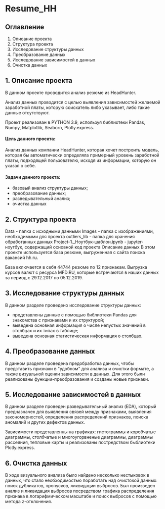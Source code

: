 # Resume_HH

## Оглавление
1. Описание проекта
2. Структура проекта
3. Исследование структуры данных
4. Преобразование данных
5. Исследование зависимостей в данных
6. Очистка данных

## 1. Описание проекта
В данном проекте проводится анализ резюме из HeadHunter.

Анализ данных проводится с целью выявления зависимостей желаемой заработной платы, которую соискатель либо указывает, либо такие данные отсутствуют.

Проект реализован в PYTHON 3.9, используя библиотеки Pandas, Numpy, Matplotlib, Seaborn, Plotly.express.

#### Цель данного проекта:
Анализ данных компании HeadHunter, которая хочет построить модель, которая бы автоматически определяла примерный уровень заработной платы, подходящей пользователю, исходя из информации, которую он указал о себе.

#### Задачи данного проекта:
* базовый анализ структуры данных;
* преобразование данных;
* разведывательный анализ;
* очистка данных

## 2. Структура проекта
Data - папка с исходными данными
Images - папка с изображениями, необходимыми для проекта
outliers_lib - папка для хранения обработанных данных
Project-1._Ноутбук-шаблон.ipynb - jupyter-ноутбук, содержащий основной код проекта
Описание данных
В этом проекте используется база резюме, выгруженная с сайта поиска вакансий hh.ru.

База включается в себя 44744 резюме по 12 признакам. Выгрузка курсов валют с ресурса MFD.RU, которые встречаются в наших данных за период с 29.12.2017 по 05.12.2019.

## 3. Исследование структуры данных
В данном разделе проведено исследование структуры данных:

* представлены данные с помощью библиотеки Pandas для знакомства с признаками и их структурой;
* выведена основная информация о числе непустых значений в столбцах и их типах в таблице;
* выведена основная статистическая информация о столбцах.

## 4. Преобразование данных
В данном разделе проведена предобработка данных, чтобы представить признаки в "удобном" для анализа и очистки формате, а также визуальной оценки зависимости в данных. Для этого были реализованы функции-преобразования и созданы новые признаки.

## 5. Исследование зависимостей в данных
В данном разделе проведен разведывательный анализ (EDA), который предназначен для выявления связей между признаками, выявления закономерностей, определения распределений признаков, поиска аномалий и других дефектов данных.

Зависимости представленны на графиках: гистограммы и коробчатые диаграммы, столбчатые и многоугорвненые диаграммы, диаграммы рассеяния, тепловые карты и реализованы постредством быблиотеки Plotly.express.

## 6. Очистка данных
В ходе визуального анализа было найдено несколько нестыковок в данных, что стало необходимостью поработать над очистокой данных: поиск дубликатов, пропусков, ликвидации выбросов. Был произведен анализ и ликвидация выбросов посредством графика распределения признака в логарифмическом масштабе и поиск выбросов с помощью метода z-отклонения.